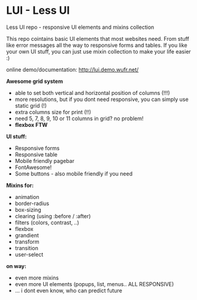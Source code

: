 # LUI - Less UI
Less UI repo - responsive UI elements and mixins collection

This repo cointains basic UI elements that most websites need. 
From stuff like error messages all the way to responsive forms and tables. If you like your own UI stuff, you can just use mixin collection to make your life easier :)

online demo/documentation: http://lui.demo.wufr.net/


**Awesome grid system**
- able to set both vertical and horizontal position of columns (!!!)
- more resolutions, but if you dont need responsive, you can simply use static grid (!)
- extra columns size for print (!!)
- need 5, 7, 8, 9, 10 or 11 columns in grid? no problem!
- **flexbox FTW**
 
**UI stuff:**
- Responsive forms
- Responsive table
- Mobile friendly pagebar
- FontAwesome!
- Some buttons - also mobile friendly if you need

**Mixins for:**
- animation
- border-radius
- box-sizing
- clearing (using :before / :after)
- filters (colors, contrast, ..)
- flexbox
- grandient
- transform
- transition
- user-select


**on way:**
- even more mixins
- even more UI elements (popups, list, menus.. ALL RESPONSIVE)
- ... i dont even know, who can predict future
